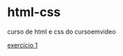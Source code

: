 # html-css
 curso de html e css do cursoemvideo

  <a href="https://andersonliraa.github.io/html-css/exercicios/ex001/index.html"> exercício 1</a>